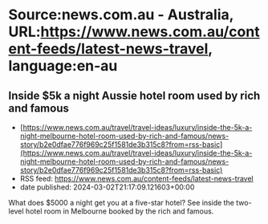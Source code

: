 # Source:news.com.au - Australia, URL:https://www.news.com.au/content-feeds/latest-news-travel, language:en-au

## Inside $5k a night Aussie hotel room used by rich and famous
 - [https://www.news.com.au/travel/travel-ideas/luxury/inside-the-5k-a-night-melbourne-hotel-room-used-by-rich-and-famous/news-story/b2e0dfae776f969c25f1581de3b315c8?from=rss-basic](https://www.news.com.au/travel/travel-ideas/luxury/inside-the-5k-a-night-melbourne-hotel-room-used-by-rich-and-famous/news-story/b2e0dfae776f969c25f1581de3b315c8?from=rss-basic)
 - RSS feed: https://www.news.com.au/content-feeds/latest-news-travel
 - date published: 2024-03-02T21:17:09.121603+00:00

What does $5000 a night get you at a five-star hotel? See inside the two-level hotel room in Melbourne booked by the rich and famous.

